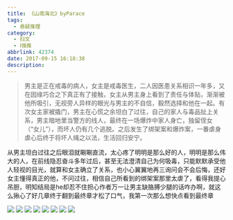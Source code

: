 ```yaml
---
title: 《山南海北》byParace
tags:
  - 悬疑推理
category:
  - 扫文
  - Ⅰ强推
abbrlink: 42374
date: 2017-09-15 16:18:38
description:
---
```

<meta name="referrer" content="no-referrer" />

> 男主是正在戒毒的病人，女主是戒毒医生，二人因医患关系相识一年多，又在因缘巧合之下真正有了接触，女主从男主身上看到了责任与体贴，渐渐被他所吸引，无视旁人异样的眼光与男主的不自信，毅然选择和他在一起。有次女主家被撬门，男主在心慌之余坦白了过往，自己的家人与毒品扯上关系，男主暗地里当警方的线人，最终在一场爆炸中家人身亡，独留侄女（“女儿”），而坏人仍有几个逃脱。之后发生了绑架案和爆炸案，一番虐身虐心后终于将坏人绳之以法，生活回归安宁。

从男主坦白过往之后眼泪就唰唰直流，太心疼了明明是那么好的人，明明是那么伟大的人，在前线隐忍奋斗多年过后，甚至无法澄清自己为何吸毒，只能默默承受他人轻视的目光，就算和女主确立了关系，也小心翼翼地再三询问会不会后悔，还好女主懂得真正的他，不问过往，相信自己所看到的绑架案那里太虐了，看得我提心吊胆，明知结局是he却忍不住担心作者万一让男主缺胳膊少腿的话咋办啊，就这么揪心了好几章终于翻到最终章才松了口气，我第一次那么想快点看到最终章

![](https://wx3.sinaimg.cn/mw690/0069kFhhgy1fjk6jrz218j30qo1bfqc5.jpg)
![](https://wx3.sinaimg.cn/mw690/0069kFhhgy1fjk6jsayqxj30qo1bf46x.jpg)
![](https://wx2.sinaimg.cn/mw690/0069kFhhgy1fjk6jt0fl8j30qo1bf474.jpg)
![](https://wx2.sinaimg.cn/mw690/0069kFhhgy1fjk6jrl0l6j30qo1bfthv.jpg)
![](https://wx2.sinaimg.cn/mw690/0069kFhhgy1fjk6jtfoqyj30qo1bfahh.jpg)
![](https://wx4.sinaimg.cn/mw690/0069kFhhgy1fjk6jtpmidj30qo1bfn3e.jpg)
![](https://wx3.sinaimg.cn/mw690/0069kFhhgy1fjk6juh2u5j30qo1bfq8p.jpg)
![](https://wx1.sinaimg.cn/mw690/0069kFhhgy1fjk6jureigj30qo1bfmzn.jpg)